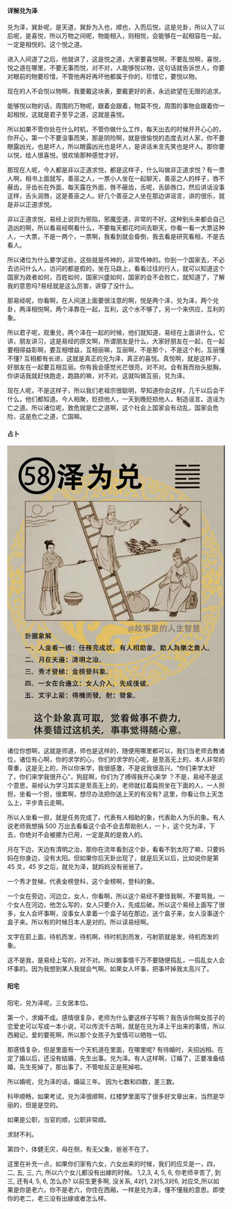 #### 详解兑为泽

兑为泽，巽卦呢，是天道，巽卦为入也，顺也，入而后悦，这是兑卦，所以入了以后呢，是喜悦，所以万物之间呢，物能相入，则相悦，会能够在一起相容在一起，一定是相悦的。这个悦之道。

进入人间道了之后，他就讲了，这是悦之道，大家要喜悦啊，不要乱悦啊，喜悦，悦之道在哪里，不要无事而悦，对不对，人能够悦以物，这句话就告诉世人，你要对眼前的物要珍惜，不管他再好再坏他都属于你的，珍惜它，要悦以物。

现在的人不会悦以物啊，我要戴这块表，要戴更好的表，永远欲望在无限的追求。

能够悦以物的话，周围的万物呢，跟着会跟着，物莫不悦，周围的事物会跟着你一起相悦，这就是君子至亨之道，这就是喜悦。

所以如果不管你处在什么时机，不管你做什么工作，每天出去的时候开开心心的，你开心，第一个不要没事而笑，那是阴险啊，就是很愉悦的态度去对人家，你不要眼露凶光，也是坏人，所以眼露凶光也是坏人，是讲话未言先笑也是坏人。那你要以悦，给人很喜悦，很欢愉那种感觉才好。

那现在人呢，今人都是非以正道求悦，都是这样子，什么叫做非正道求悦？有一票人啊，相书上面就写，善巫之人，一票小人坐在一起聊天，善巫之人的样子，唇不蔽齿，牙齿长在外面，每天露在外面，唇不蔽齿，舌呢，舌舔唇口，然后讲话没事这样，舌头润唇，这是善巫之人。好几个善巫之人坐在那边讲谣言，讲的很乐，就是非以正道求悦。

非以正道求悦，易经上说则为邪陷，邪魔歪道，非常的不好。这种到头来都会自己造凶的啊，所以看易经啊看什么，不要每天都花时间去聊天，你看一看一大票这种人，一大票，不是一两个，一票啊，我看到就会昏倒，我去看是研究看相，不是去看人。

所以诸位为什么要学这些，这些就是传神的，非常传神的。你到一个国家去，不必去访问什么人，访问的都是假的，坐在马路上，看看过往的行人，就可以知道这个国家为政者如何，百姓如何，国家兴盛如何，国家的会不会败亡，就知道了，了解我的意思吗?易经就是这么厉害，讲穿了没什么。

那易经呢，你看啊，在人间道上面要很注意的啊，悦是两个泽，兑为泽，两个兑卦，两泽相悦啊，两个泽靠在一起，互利，这个水不够了，另一个来供应，互利的象。

所以君子呢，观重兑，两个泽在一起的时候，他们就知道，易经在上面讲什么，它讲，朋友讲习，这是易经的原文啊，所谓朋友是什么，大家好朋友在一起，在一起要相得益彰啊，要互相增益，互相丽嘛，互丽啊，不是那个，不是这个利，互丽懂不懂? 互相都有长进，这就是真正的兑为泽，真正的喜悦。真悦啊，就是这样子，好朋友在一起要互相互丽。你有我会感觉光芒很亮，对不对。会有我而抬头挺胸，你讲话我就赶快跑走，跑路的嘛，对不对。这就叫做互丽，兑为泽。

现在人呢，不是这样子，所以我们老祖宗很聪明，早知道你会这样，几千以后会干什么，他们都知道。今人相聚，贬损他人，一天到晚贬损他人，制造谣言。造谣为亡之道。所以诸位呢，致危就是亡之道啊，这个社会上国家会有动乱，国家会危险，这是危亡之道，亡国嘛。

#### 占卜

![图片](../img/兑为泽.jpg)

诸位你想啊，这就是师道，师也是这样的，随便用哪里都可以，我们当老师去教诸位，诸位有心啊，你的求学的心，你们的求学的心呢，是至高无上的，本人非常的尊重，这是无上的，所以你来学，我很感激，不是说我很高兴。“你们来学太好了，你们来学我很开心”，狗屁啊，你们为了搏得我开心来学
？不是，易经不是这个意思，易经认为学习其实是至高无上的，老师就扛着扁担坐在下面的人，一人担担，坐看一个担，很累啊，想尽办法把你送上天的有没有? 这里，你看让你上天怎么上，平步青云走啊。

所以人坐看一担，就是任务完成了，代表有人相助的象，代表助人为乐的象。有人说老师我想捐 500 万出去看看这个会不会去帮助别人，一卜，这个兑为泽，下去，你绝对不会被挪为已用，一定是真的是救人的。

月在下边，天边有清明之治，那你在流年看到这个卦，看看不到太阳了嘛，只要妈妈在你身边，没有太阳。但如果你后天卦出现了，就是后天以后，比如说你是第45 爻，45 岁之后，就兑为泽，就妈妈没有爸爸了。

一个秀才登梯，代表金榜登科，这个金榜啊，登科的象。

一个女在旁边，河边立，女人，你看啊，所以这个易经不要怪我啊，不要骂我，一个女人在河边，他怎么写的，女人只要介入，先成后破。所以这个易经上面写了很多，女人会坏事啊，没事女人拿着一个盒子站在那边，送个盒子来，女人没事送个盒子来。所以有的时候日本人是对的。所以读易经啊。

文字在箭上面，待机而发，待机啊，待时机到而发，弓射箭就是发，待机而发的象。

这不是我，是易经上写的，对不对。所以做事情千万不要随便捣乱，一捣乱女人会坏事的。因为我想到某人我就会气啊。如果女人坏事，把事坏掉我太高兴了。

#### 阳宅

阳宅，兑为泽呢，三女居本位。

第一个，求婚不成。感情很复杂，老师为什么要这样子写啊？我告诉你啊女孩子的恋爱史可以写成一本小说，可以传流千古啊，就是在兑为泽上干出来的事情，所以西厢记，爱的要死啊，所以那个女孩子为爱情可以牺牲一切。

那感情复杂，但是里面有一个天机道在里面，在哪里呢? 有待婚时，夫招凶相。在定了婚以后，还没有结婚，先生出事。兑为泽。有人这样啊，订婚了，正要准备结婚，先生死掉了，那出事了，不管啦反正是死掉啦。

所以婚呢，兑为泽的话，婚延三年。 因为七数和四数，差三数。

科甲顺畅，如果考试，兑为泽很顺啊，红楼梦里面写了很多好文章出来，当然是华丽的，但是是空的。

如果是公职，当官的顺，公职非常顺。

求财不利。

第四个，体健无灾，母在侧，有无父象，爸爸不在了。

这里在补充一点，如果你们家有六女，六女出来的时候，我们的应爻是一，四，二, 五, 三, 六, 所以六个女儿都没有出嫁的时候。 1,2,3, 4, 5, 6, 你老师辛苦了, 到三, 还有4, 5, 6, 怎么办? 以前生更多啊, 没关系, 4对1, 2对5,3对6, 对应爻,所以如果是你是老六，你不是老六，你住在西厢，一样是兑为泽，懂不懂我的意思。即使你的老二，老三没有出嫁或者怎么样。